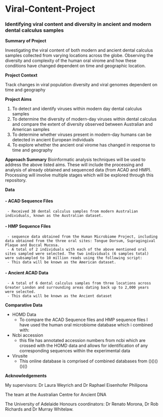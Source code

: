 # Viral-Content-Project

### Identifying viral content and diversity in ancient and modern dental calculus samples

**Summary of Project**

Investigating the viral content of both modern and ancient dental calculus samples collected from varying locations across the globe. Observing the diversity and complexity of the human oral virome and how these conditions have changed dependent on time and geographic location. 

**Project Context**

Track changes in viral population diversity and viral genomes dependent on time and geography 

**Project Aims**

 1. To detect and identify viruses within modern day dental calculus samples
 2. To determine the diversity of modern-day viruses within dental calculus and compare the extent of diversity observed between Australian and American samples
 3. To determine whether viruses present in modern-day humans can be detected in ancient European individuals
 4. To explore whether the ancient oral virome has changed in response to time and geography

**Approach Summary**
Bioinformatic analysis techniques will be used to address the above listed aims. These will include the processing and analysis of already obtained and sequenced data (from ACAD and HMP). Processing will involve multiple stages which will be explored through this repository. 

**Data**
 #### - ACAD Sequence Files
	 - Received 38 dental calculus samples from modern Australian individuals, known as the Australian dataset.
 #### - HMP Sequence Files
	 - sequence data obtained from the Human Microbiome Project, including data obtained from the three oral sites: Tongue Dorsum, Supragingival Plaque and Buccal Mucosa.
	 - A total of 2 individuals with each of the above mentioned oral sites sampled were selected. The two individuals (6 samples total) were subsampled to 10 million reads using the following script:
	 - This data will be known as the American dataset.
 #### - Ancient ACAD Data
	 - A total of 6 dental calculus samples from three locations across Greater London and surrounding areas dating back up to 2,000 years were selected. 
	 - This data will be known as the Ancient dataset 

**Comparative Data**
 - HOMD Data
	 - To compare the ACAD Sequence files and HMP sequence files I have used the human oral microbiome database which i combined with:
 - Ncbi accession 
	 - this file has annotated accession numbers from ncbi which are crossed with the HOMD data and allows for identification of any corresponding sequences within the experimental data
 - Virusite 
	 - This online database is comprised of combined databases from ()()()()(()

**Acknowledgements**

My supervisors: Dr Laura Weyrich and Dr Raphael Eisenhofer Philipona 

The team at the Australian Centre for Ancient DNA

The University of Adelaide Honours coordinators: Dr Renato Morona, Dr Rob Richards and Dr Murray Whitelaw. 
